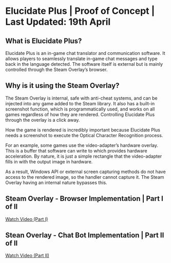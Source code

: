 # Elucidate Plus | Proof of Concept | Last Updated: 19th April

## What is Elucidate Plus?
Elucidate Plus is an in-game chat translator and communication software. It allows players to seamlessly translate in-game chat messages and type back in the language detected. The software itself is external but is mainly controlled through the Steam Overlay’s browser.

## Why is it using the Steam Overlay?
The Steam Overlay is internal, safe with anti-cheat systems, and can be injected into any game added to the Steam library. It also has a built-in screenshot function, which is programmatically used, and works on all games regardless of how they are rendered. Controlling Elucidate Plus through the overlay is a click away. 

How the game is rendered is incredibly important because Elucidate Plus needs a screenshot to execute the Optical Character Recognition process. 

For an example, some games use the video-adapter’s hardware overlay. This is a buffer that software can write to which provides hardware acceleration. By nature, it is just a simple rectangle that the video-adapter fills in with the output image in hardware. 

As a result, Windows API or external screen capturing methods do not have access to the rendered image, so the handler cannot capture it. The Steam Overlay having an internal nature bypasses this.

## Steam Overlay - Browser Implementation | Part I of II
<a href="https://www.youtube.com/watch?v=RiF1632eTu4">Watch Video (Part I)</a>

## Stean Overlay - Chat Bot Implementation | Part II of II
<a href="https://www.youtube.com/watch?v=5DJR1EOKm0w">Watch Video (Part II)</a>

